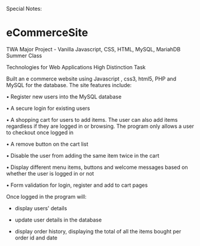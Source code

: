 Special Notes:


# eCommerceSite
TWA Major Project - Vanilla Javascript, CSS, HTML, MySQL, MariahDB
Summer Class

Technologies for Web Applications High Distinction
Task

Built an e commerce website using Javascript , css3, html5, PHP and
MySQL for the database.
The site features include:

• Register new users into the MySQL database

• A secure login for existing users

• A shopping cart for users to add items. The user can also add items
regardless if they are logged in or browsing. The program only allows a user
to checkout once logged in

• A remove button on the cart list

• Disable the user from adding the same item twice in the cart

• Display different menu items, buttons and welcome messages based on
whether the user is logged in or not

• Form validation for login, register and add to cart pages

Once logged in the program will:

  - display users' details

  - update user details in the database

  - display order history, displaying the total of all the items bought
per order id and date
